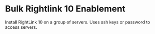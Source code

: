 # Bulk Rightlink 10 Enablement
Install RightLink 10 on a group of servers. Uses ssh keys or password to access servers.
